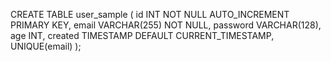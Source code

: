 CREATE TABLE user_sample (
	id INT NOT NULL AUTO_INCREMENT PRIMARY KEY,
	email VARCHAR(255) NOT NULL,
	password VARCHAR(128),
	age INT, 
	created TIMESTAMP DEFAULT CURRENT_TIMESTAMP,
	UNIQUE(email)
);